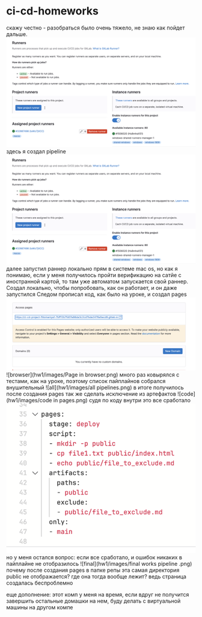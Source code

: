 # ci-cd-homeworks
скажу честно - разобраться было очень тяжело, не знаю как пойдет дальше.
![Pipelines](images/Runners.png)
здесь я создал pipeline
![Runners](hw1/images/Runners.png)
далее запустил раннер локально прям в системе mac os, но как я понимаю, если у меня получилось пройти верификацию на сатйе с иностранной картой, то там уже автоматом запускается свой раннер. Создал локально, чтобы попробовать, как он работает, и он даже запустился
Следом прописал код, как было на уроке, и создал pages
![Pages](hw1/images/Pages.png)
![browser](hw1/images/Page in browser.png)
много раз ковырялся с тестами, как на уроке, поэтому список пайплайнов собрался внушительный
![all](hw1/images/all pipelines.png)
в итоге получилось после создания pages так же сделать исключение из артефактов
![code](hw1/images/code in pages.png)
судя по коду внутри это все сработало
![exclude](hw1/images/exclude.png)
но у меня остался вопрос: если все сработало, и ошибок никаких в пайплайне не отобразилось
![final](hw1/images/final works pipeline .png)
почему после создания pages в папке репы эта самая директория public не отображается? где она тогда вообще лежит? ведь страница создалась беспроблемно

еще дополнение: этот комп у меня на время, если вдруг не получится завершить остальные домашки на нем, буду делать с виртуальной машины на другом компе